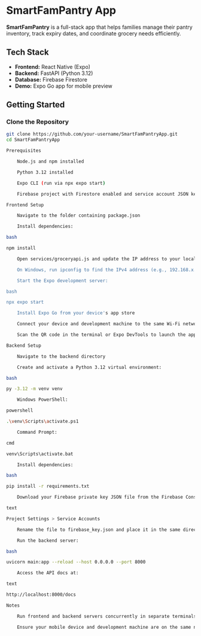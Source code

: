 # SmartFamPantry App

**SmartFamPantry** is a full-stack app that helps families manage their pantry inventory, track expiry dates, and coordinate grocery needs efficiently.

## Tech Stack

- **Frontend:** React Native (Expo)  
- **Backend:** FastAPI (Python 3.12)  
- **Database:** Firebase Firestore  
- **Demo:** Expo Go app for mobile preview

## Getting Started

### Clone the Repository

```bash
git clone https://github.com/your-username/SmartFamPantryApp.git
cd SmartFamPantryApp

Prerequisites

    Node.js and npm installed

    Python 3.12 installed

    Expo CLI (run via npx expo start)

    Firebase project with Firestore enabled and service account JSON key

Frontend Setup

    Navigate to the folder containing package.json

    Install dependencies:

bash

npm install

    Open services/groceryapi.js and update the IP address to your local machine's IPv4 address:

    On Windows, run ipconfig to find the IPv4 address (e.g., 192.168.x.x)

    Start the Expo development server:

bash

npx expo start

    Install Expo Go from your device's app store

    Connect your device and development machine to the same Wi-Fi network

    Scan the QR code in the terminal or Expo DevTools to launch the app on your device

Backend Setup

    Navigate to the backend directory

    Create and activate a Python 3.12 virtual environment:

bash

py -3.12 -m venv venv

    Windows PowerShell:

powershell

.\venv\Scripts\activate.ps1

    Command Prompt:

cmd

venv\Scripts\activate.bat

    Install dependencies:

bash

pip install -r requirements.txt

    Download your Firebase private key JSON file from the Firebase Console under:

text

Project Settings > Service Accounts

    Rename the file to firebase_key.json and place it in the same directory as main.py

    Run the backend server:

bash

uvicorn main:app --reload --host 0.0.0.0 --port 8000

    Access the API docs at:

text

http://localhost:8000/docs

Notes

    Run frontend and backend servers concurrently in separate terminals

    Ensure your mobile device and development machine are on the same network for Expo Go connectivity
